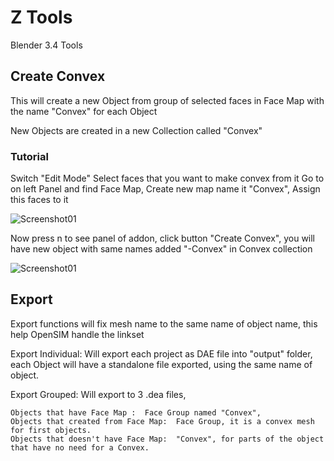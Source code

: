 # Z Tools

Blender 3.4 Tools

## Create Convex

This will create a new Object from group of selected faces in Face Map with the name "Convex" for each Object

New Objects are created in a  new Collection called "Convex"

### Tutorial
Switch "Edit Mode"
Select faces that you want to make convex from it
Go to on left Panel and find Face Map, Create new map name it "Convex", Assign this faces to it

![Screenshot01](https://i.imgur.com/YsH6CPi.png)

Now press n to see panel of addon, click button "Create Convex", you will have new object with same names added "-Convex" in Convex collection

![Screenshot01](https://i.imgur.com/UDmglQK.png)

## Export

Export functions will fix mesh name to the same name of object name, this help OpenSIM handle the linkset

Export Individual: Will export each project as DAE file into "output" folder, each Object will have a standalone file exported, using the same name of object.

Export Grouped: Will export to 3 .dea files,

    Objects that have Face Map :  Face Group named "Convex",
    Objects that created from Face Map:  Face Group, it is a convex mesh for first objects.
    Objects that doesn't have Face Map:  "Convex", for parts of the object that have no need for a Convex.
